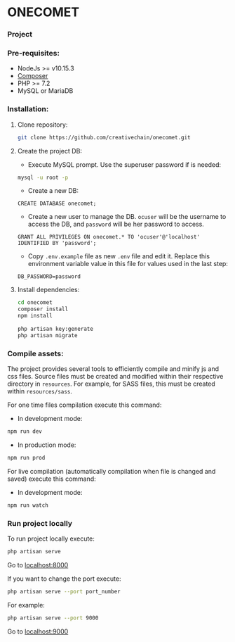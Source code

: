 # ONECOMET

### Project

### Pre-requisites:

- NodeJs >= v10.15.3
- [Composer](https://getcomposer.org)
- PHP >= 7.2
- MySQL or MariaDB
    
### Installation:

1. Clone repository:
    ```bash 
    git clone https://github.com/creativechain/onecomet.git
    ```
2. Create the project DB:
    - Execute MySQL prompt. Use the superuser password if is needed:
    ```bash
    mysql -u root -p
    ```
        
    - Create a new DB:
    ```mysql
    CREATE DATABASE onecomet;
    ```
        
    - Create a new user to manage the DB. `ocuser` will be the username to access the DB, and `password` will be her
    password to access. 
    ```mysql
    GRANT ALL PRIVILEGES ON onecomet.* TO 'ocuser'@'localhost' IDENTIFIED BY 'password';
    ```
        
    - Copy `.env.example` file as new `.env` file and edit it. Replace this environment variable value in this file
    for values used in the last step:
    ```dotenv
    DB_PASSWORD=password
    ```
3. Install dependencies:
    ```bash
    cd onecomet
    composer install
    npm install
  
    php artisan key:generate
    php artisan migrate
    ```

### Compile assets:
The project provides several tools to efficiently compile and minify js and css files. Source files must be created and 
modified within their respective directory in `resources`. For example, for SASS files, this must be created within 
`resources/sass`. 

For one time files compilation execute this command:
- In development mode:
```bash
npm run dev
```
- In production mode:
```bash
npm run prod
```

For live compilation (automatically compilation when file is changed and saved) execute this command:
- In development mode:
```bash
npm run watch
```

### Run project locally
To run project locally execute:
```bash
php artisan serve
```

Go to [localhost:8000](http://localhost:8000)

If you want to change the port execute:
```bash
php artisan serve --port port_number
```

For example:
```bash
php artisan serve --port 9000
```

Go to [localhost:9000](http://localhost:9000)